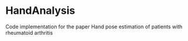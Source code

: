 # HandAnalysis
Code implementation for the paper Hand pose estimation of patients with rheumatoid arthritis
